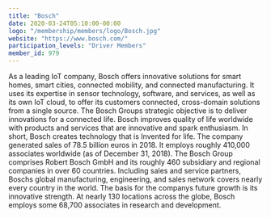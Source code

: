 ```yaml
---
title: "Bosch"
date: 2020-03-24T05:10:00-00:00
logo: "/membership/members/logo/Bosch.jpg"
website: "https://www.bosch.com/"
participation_levels: "Driver Members"
member_id: 979
---
```


As a leading IoT company, Bosch offers innovative solutions for smart homes, smart cities, connected mobility, and connected manufacturing. It uses its expertise in sensor technology, software, and services, as well as its own IoT cloud, to offer its customers connected, cross-domain solutions from a single source. The Bosch Groups strategic objective is to deliver innovations for a connected life. Bosch improves quality of life worldwide with products and services that are innovative and spark enthusiasm. In short, Bosch creates technology that is Invented for life. The company generated sales of 78.5 billion euros in 2018. It employs roughly 410,000 associates worldwide (as of December 31, 2018). The Bosch Group comprises Robert Bosch GmbH and its roughly 460 subsidiary and regional companies in over 60 countries. Including sales and service partners, Boschs global manufacturing, engineering, and sales network covers nearly every country in the world. The basis for the companys future growth is its innovative strength. At nearly 130 locations across the globe, Bosch employs some 68,700 associates in research and development.
